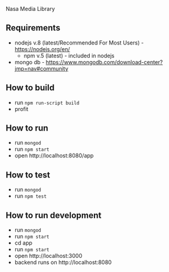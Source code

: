 Nasa Media Library

## Requirements
- nodejs v.8 (latest/Recommended For Most Users) - https://nodejs.org/en/ 
    - npm v.5 (latest) - included in nodejs
- mongo db - https://www.mongodb.com/download-center?jmp=nav#community

## How to build
- run `npm run-script build`
- profit

## How to run
- run `mongod`
- run `npm start`
- open http://localhost:8080/app

## How to test
- run `mongod`
- run `npm test`

## How to run development
- run `mongod`
- run `npm start`
- cd app
- run `npm start`
- open http://localhost:3000
- backend runs on http://localhost:8080